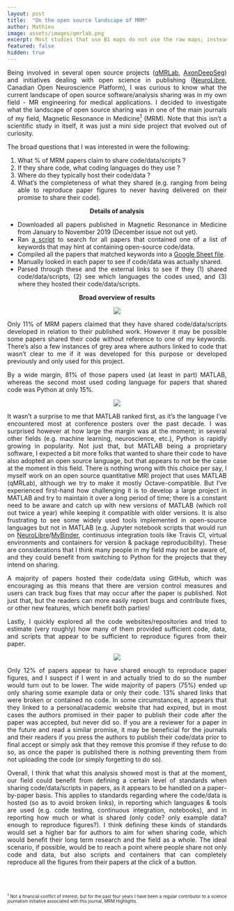 ```yaml
---
layout: post
title:  "On the open source landscape of MRM"
author: Mathieu
image: assets/images/qmrlab.png
excerpt: Most studies that use B1 maps do not use the raw maps; instead, they are typically filtered during a pre-processing step to reduce effects like noise and minor artifact, as the B1 distribution in tissue is expected to be a smoothly varying function. However, there appears to be no clear community consensus 
featured: false
hidden: true
---
```


<div style="text-align: justify"> 
<p>

Being involved in several open source projects (<a href="https://github.com/neuropoly/qMRLab" target="_blank">qMRLab</a>, <a href="https://github.com/neuropoly/axondeepseg" target="_blank">AxonDeepSeg</a>) and initiatives dealing with open science in publishing (<a href="http://neurolibre.conp.ca" target="_blank">NeuroLibre</a>, Canadian Open Neuroscience Platform), I was curious to know what the current landscape of open source software/analysis sharing was in my own field - MR engineering for medical applications. I decided to investigate what the landscape of open source sharing was in one of the main journals of my field, Magnetic Resonance in Medicine<a href="#footnote-1"><sup>1</sup></a> (MRM). Note that this isn’t a scientific study in itself, it was just a mini side project that evolved out of curiosity.

</p>

<p>

The broad questions that I was interested in were the following:

<ol>
    <li> What % of MRM papers claim to share code/data/scripts ? </li>
    <li> If they share code, what coding languages do they use ? </li>
    <li> Where do they typically host their code/data ? </li>
    <li> What’s the completeness of what they shared (e.g. ranging from being able to reproduce paper figures to never having delivered on their promise to share their code). </li>
</ol>

</p>

<p>
<center><b>Details of analysis</b></center>
</p>

<p>
<ul>
    <li> Downloaded all papers published in Magnetic Resonance in Medicine from January to November 2019 (December issue not out yet). </li>
    <li> Ran <a href="https://drive.google.com/file/d/18ISwiCmh1IVsLToFX-9SiFAYU92OhbdD/view" target="_blank">a script</a> to search for all papers that contained one of a list of keywords that may hint at containing open-source code/data. </li>
    <li> Compiled all the papers that matched keywords into a <a href="https://docs.google.com/spreadsheets/d/162YoF-tsJHcua2xgZ84AvY7sH4B3SBYAwimxSl9jWi8/edit?usp=sharing" target="_blank">Google Sheet file</a>. </li>
    <li> Manually looked in each paper to see if code/data was actually shared. </li>
    <li> Parsed through these and the external links to see if they (1) shared code/data/scripts, (2) see which languages the codes used, and (3) where they hosted their code/data/scripts. </li>
</ul>
</p>

<p>
<center><b>Broad overview of results</b></center>
</p>

<p>
<center><img src="http://qmrlab.org/assets/images/mrm_1.png"></center>
</p>

<p>
Only 11% of MRM papers claimed that they have shared code/data/scripts developed in relation to their published work. However it may be possible some papers shared their code without reference to one of my keywords. There’s also a few instances of grey area where authors linked to code that wasn’t clear to me if it was developed for this purpose or developed previously and only used for this project.
</p>

<p>
By a wide margin, 81% of those papers used (at least in part) MATLAB, whereas the second most used coding language for papers that shared code was Python at only 15%.
</p>

<p>
<center><img src="http://qmrlab.org/assets/images/mrm_2.png"></center>
</p>

<p>
It wasn’t a surprise to me that MATLAB ranked first, as it’s the language I’ve encountered most  at conference posters over the past decade. I was surprised however at how large the margin was at the moment; in several other fields (e.g. machine learning, neuroscience, etc.), Python is rapidly growing in popularity. Not just that, but MATLAB being a proprietary software, I expected a bit more folks that wanted to share their code to have also adopted an open source language, but that appears to not be the case at the moment in this field. There is nothing wrong with this choice per say, I myself work on an open source quantitative MRI project that uses MATLAB (qMRLab), although we try to make it mostly Octave-compatible. But I’ve experienced first-hand how challenging it is to develop a large project in MATLAB and try to maintain it over a long period of time; there is a constant need to be aware and catch up with new versions of MATLAB (which roll out twice a year) while keeping it compatible with older versions. It is also frustrating to see some widely used tools implemented in open-source languages but not in MATLAB (e.g. Jupyter notebook scripts that would run on <a href="http://neurolibre.conp.ca" target="_blank">NeuroLibre</a>/<a href="https://mybinder.org" target="_blank">MyBinder</a>, continuous integration tools like Travis CI, virtual environments and containers for version & package reproducibility). These are considerations that I think many people in my field may not be aware of, and they could benefit from switching to Python for the projects that they intend on sharing.
</p>

<p>
A majority of papers hosted their code/data using GitHub, which was encouraging as this means that there are version control measures and users can track bug fixes that may occur after the paper is published. Not just that, but the readers can more easily report bugs and contribute fixes, or other new features, which benefit both parties!
</p>

<p>
Lastly, I quickly explored all the code websites/repositories and tried to estimate (very roughly) how many of them provided sufficient code, data, and scripts that appear to be sufficient to reproduce figures from their paper.
</p>

<p>
<center><img src="http://qmrlab.org/assets/images/mrm_3.png"></center>
</p>

<p>
Only 12% of papers appear to have shared enough to reproduce paper figures, and I suspect if I went in and actually tried to do so the number would turn out to be lower. The wide majority of papers (75%) ended up only sharing some example data or only their code. 13% shared links that were broken or contained no code. In some circumstances, it appears that they linked to a personal/academic website that had expired, but in most cases the authors promised in their paper to publish their code after the paper was accepted, but never did so. If you are a reviewer for a paper in the future and read a similar promise, it may be beneficial for the journals and their readers if you press the authors to publish their code/data prior to final accept or simply ask that they remove this promise if they refuse to do so, as once the paper is published there is nothing preventing them from not uploading the code (or simply forgetting to do so).
</p>

<p>
Overall, I think that what this analysis showed most is that at the moment, our field could benefit from defining a certain level of standards when sharing code/data/scripts in papers, as it appears to be handled on a paper-by-paper basis. This applies to standards regarding where the code/data is hosted (so as to avoid broken links), in reporting which languages & tools are used (e.g. code testing, continuous integration, notebooks), and in reporting how much or what is shared (only code? only example data? enough to reproduce figures?). I think defining these kinds of standards would set a higher bar for authors to aim for when sharing code, which would benefit their long term research and the field as a whole. The ideal scenario, if possible, would be to reach a point where people share not only code and data, but also scripts and containers that can completely reproduce all the figures from their papers at the click of a button.
</p>

<p id="footnote-1"></p>

<br><br>

<p style="font-size:70%;">
<sup>1</sup> Not a financial conflict of interest, but for the past four years I have been a regular contributor to a science journalism initiative associated with this journal, MRM Highlights.
</p>

</div> 
